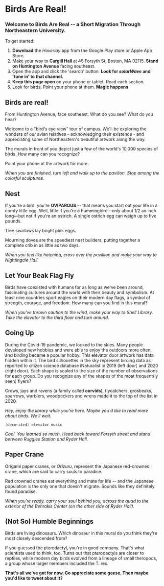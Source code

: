 
# Birds Are Real!

### Welcome to Birds Are Real -- a Short Migration Through Northeastern University.

To get started:

1.  **Download** the _Hoverlay_ app from the Google Play store or Apple App Store.
2.  Make your way to **Cargill Hall** at 45 Forsyth St, Boston, MA 02115. **Stand on Huntington Avenue** facing southeast.
3.  Open the app and click the 'search' button. **Look for _solarWave_ and 'tune in' to that channel.**
4.  **Keep this page open** on your phone or tablet. Read each section.
5.  Look for birds. Point your phone at them. **Magic happens.**



## Birds are real!
From Huntington Avenue, face southeast. What do you see? What do you hear?

Welcome to a "bird's eye view" tour of campus. We'll be exploring the wonders of our avian relatives - acknowledging their existence - and appreciating some of Northeastern's beautiful artwork along the way.

The murals in front of you depict just a few of the world's 10,000 species of birds. How many can you recognize?

Point your phone at the artwork for more.

_When you are finished, turn left and walk up to the pavilion. Stop among the colorful sculptures._


## Nest
If you're a bird, you're **OVIPAROUS** -- that means you start out your life in a comfy little egg. Well, little if you're a hummingbird––only about 1/2 an inch long––but not if you're an ostrich. A single ostrich egg can weigh up to five pounds.

Tree swallows lay bright pink eggs.

Mourning doves are the speediest nest builders, putting together a complete crib in as little as two days. 

_When you feel like hatching, cross over the pavillion and make your way to Nightingale Hall._

## Let Your Beak Flag Fly
Birds have coexisted with humans for as long as we've been around, fascinating cultures around the world with their beauty and symbolism. At least nine countries sport eagles on their modern day flags, a symbol of strength, courage, and freedom. How many can you find in this mural?

_When you've thrown caution to the wind, make your way to Snell Library. Take the elevator to the third floor and turn around._

## Going Up
During the Covid-19 pandemic, we looked to the skies. Many people developed new hobbies and were able to enjoy the outdoors more often, and birding became a popular hobby. This elevator door artwork has data hidden within it. The bird silhouettes in the sky represent birding data as reported to citizen science database iNaturalist in 2019 (left door) and 2020 (right door). Each shape is scaled to the size of the number of observations for each group. Do you recognize any of the shapes of the most frequent(ly seen) flyers?

Crows, jays and ravens (a family called **corvids**), flycatchers, grosbeaks, sparrows, warblers, woodpeckers and wrens made it to the top of the list in 2020.

_Hey, enjoy the library while you're here. Maybe you'd like to read more about birds. We'll wait._

```(decorated) elevator music```

_Cool. You learned so much. Head back toward Forsyth street and stand between Ruggles Station and Ryder Hall._

## Paper Crane
Origami paper cranes, or _Orizuru_, represent the Japanese red-crowned crane, which are said to carry souls to paradise. 

Red crowned cranes eat everything and mate for life -- and the Japanese population is the only one that doesn't migrate. Sounds like they definitely found paradise.

_When you're ready, carry your soul behind you, across the quad to the exterior of the Behrakis Center (on the other side of Ryder Hall)._

## (Not So) Humble Beginnings

Birds are living dinosaurs. Which dinosaur in this mural do you think they're most closely descended from?

If you guessed the pterodactyl, you're in good company. That's what scientists used to think, too. Turns out that pterodactyls are closer to reptiles, while modern day birds evolved from a lineage of small theropods, a group whose larger members included the T. rex.

__That's all we've got for now. Go appreciate some geese. Then maybe you'd like to tweet about it?__
